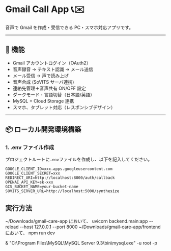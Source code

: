 # Gmail Call App 📞✉️

音声で Gmail を作成・受信できる PC・スマホ対応アプリです。

---

## 🚀 機能

- Gmail アカウントログイン（OAuth2）
- 音声録音 → テキスト認識 → メール送信
- メール受信 → 声で読み上げ
- 音声合成 (SoVITS サーバ連携)
- 連絡先管理＋音声共有 ON/OFF 設定
- ダークモード・言語切替（日本語/英語）
- MySQL + Cloud Storage 連携
- スマホ、タブレット対応（レスポンシブデザイン）

---

## 📦 ローカル開発環境構築

### 1. .env ファイル作成

プロジェクトルートに`.env`ファイルを作成し、以下を記入してください。

```env
GOOGLE_CLIENT_ID=xxx.apps.googleusercontent.com
GOOGLE_CLIENT_SECRET=xxx
REDIRECT_URI=http://localhost:8000/auth/callback
OPENAI_API_KEY=sk-xxx
GCS_BUCKET_NAME=your-bucket-name
SOVITS_SERVER_URL=http://localhost:5000/synthesize
```

## 実行方法

~/Downloads/gmail-care-app において、
uvicorn backend.main:app --reload --host 127.0.0.1 --port 8000
~/Downloads/gmail-care-app/frontend において、
npm run dev

& "C:\Program Files\MySQL\MySQL Server 9.3\bin\mysql.exe" -u root -p
